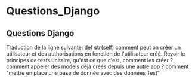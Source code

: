# **Questions_Django**

  ## **Questions Django**

  Traduction de la ligne suivante: def __str__(self)
  comment peut on créer un utilisateur et des authorisations en fonction de l'utilisateur créé.
  Revoir le principes de tests unitaire, qu'est ce que c'est, comment les créer ?
  comment appeler des models déjà créés depuis une autre app ?
  comment "mettre en place une base de donnée avec des données Test"
